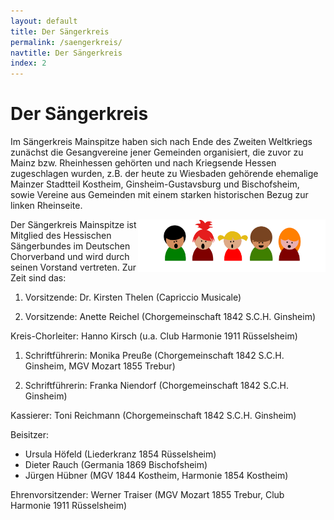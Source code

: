 ```yaml
---
layout: default
title: Der Sängerkreis
permalink: /saengerkreis/
navtitle: Der Sängerkreis
index: 2
---
```

# Der Sängerkreis

Im Sängerkreis Mainspitze haben sich nach Ende des Zweiten Weltkriegs zunächst die Gesangvereine jener Gemeinden organisiert, die zuvor zu Mainz bzw. Rheinhessen gehörten und nach  Kriegsende Hessen zugeschlagen wurden, z.B. der heute zu Wiesbaden gehörende ehemalige Mainzer Stadtteil Kostheim, Ginsheim-Gustavsburg und Bischofsheim, sowie Vereine aus Gemeinden mit einem starken historischen Bezug zur linken Rheinseite.

<img style="width: 300px; float: right;" alt="Chor" src="/Saengerkreis/Saenger.png">
Der Sängerkreis Mainspitze ist Mitglied des Hessischen Sängerbundes im Deutschen Chorverband und wird durch seinen Vorstand vertreten. Zur Zeit sind das:

1. Vorsitzende: Dr. Kirsten Thelen (Capriccio Musicale)

2. Vorsitzende: Anette Reichel (Chorgemeinschaft 1842 S.C.H. Ginsheim)

Kreis-Chorleiter: Hanno Kirsch (u.a. Club Harmonie 1911 Rüsselsheim)

1. Schriftführerin: Monika Preuße (Chorgemeinschaft 1842 S.C.H. Ginsheim, MGV Mozart 1855 Trebur)

2. Schriftführerin: Franka Niendorf (Chorgemeinschaft 1842 S.C.H. Ginsheim)

Kassierer: Toni Reichmann (Chorgemeinschaft 1842 S.C.H. Ginsheim)

Beisitzer:
- Ursula Höfeld (Liederkranz 1854 Rüsselsheim)
- Dieter Rauch (Germania 1869 Bischofsheim)
- Jürgen Hübner (MGV 1844 Kostheim, Harmonie 1854 Kostheim)

Ehrenvorsitzender: Werner Traiser (MGV Mozart 1855 Trebur, Club Harmonie 1911 Rüsselsheim)
